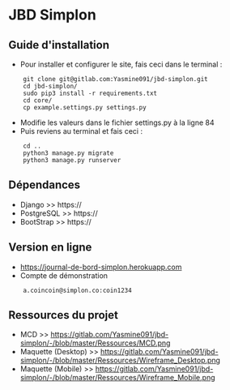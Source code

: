 # JBD Simplon

## Guide d'installation
* Pour installer et configurer le site, fais ceci dans le terminal :
```
    git clone git@gitlab.com:Yasmine091/jbd-simplon.git
    cd jbd-simplon/
    sudo pip3 install -r requirements.txt
    cd core/
    cp example.settings.py settings.py
```
* Modifie les valeurs dans le fichier settings.py à la ligne 84
* Puis reviens au terminal et fais ceci :
```
    cd ..
    python3 manage.py migrate
    python3 manage.py runserver
```

## Dépendances
* Django >> https://
* PostgreSQL >> https://
* BootStrap >>  https://

## Version en ligne
* https://journal-de-bord-simplon.herokuapp.com
* Compte de démonstration
```
    a.coincoin@simplon.co:coin1234
```

## Ressources du projet
* MCD >> https://gitlab.com/Yasmine091/jbd-simplon/-/blob/master/Ressources/MCD.png
* Maquette (Desktop) >> https://gitlab.com/Yasmine091/jbd-simplon/-/blob/master/Ressources/Wireframe_Desktop.png
* Maquette (Mobile) >> https://gitlab.com/Yasmine091/jbd-simplon/-/blob/master/Ressources/Wireframe_Mobile.png